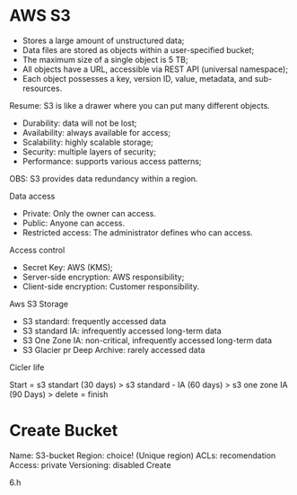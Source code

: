 # AWS S3

- Stores a large amount of unstructured data;
- Data files are stored as objects within a user-specified bucket;
- The maximum size of a single object is 5 TB;
- All objects have a URL, accessible via REST API (universal namespace);
- Each object possesses a key, version ID, value, metadata, and sub-resources.

Resume: S3 is like a drawer where you can put many different objects.


- Durability: data will not be lost;
- Availability: always available for access;
- Scalability: highly scalable storage;
- Security: multiple layers of security;
- Performance: supports various access patterns;

OBS: S3 provides data redundancy within a region.


Data access

- Private: Only the owner can access.
- Public: Anyone can access.
- Restricted access: The administrator defines who can access.


Access control

- Secret Key: AWS (KMS);
- Server-side encryption: AWS responsibility;
- Client-side encryption: Customer responsibility.


Aws S3 Storage

- S3 standard: frequently accessed data
- S3 standard IA: infrequently accessed long-term data
- S3 One Zone IA: non-critical, infrequently accessed long-term data
- S3 Glacier pr Deep Archive: rarely accessed data


Cicler life

Start =  s3 standart (30 days) > s3 standard - IA (60 days) > s3 one zone IA (90 Days) > delete = finish


# Create Bucket

Name: S3-bucket
Region: choice! (Unique region)
ACLs: recomendation
Access: private
Versioning: disabled
Create

6.h


